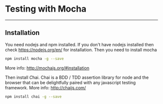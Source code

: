# **T**esting with **M**ocha
- - -


## Installation
You need nodejs and npm installed. If you don't have nodejs installed then check https://nodejs.org/en/ for installation.
Then you need to install mocha
```sh
npm install mocha -g --save
```
More info: http://mochajs.org/#installation

Then install *C*hai. Chai is a BDD / TDD assertion library for node and the browser that can be delightfully paired with any javascript testing framework. More info: http://chaijs.com/

```sh
npm install chai -g --save
```
